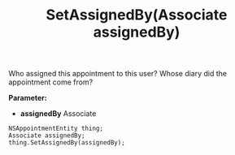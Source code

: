 ﻿---
uid: crmscript_ref_NSAppointmentEntity_SetAssignedBy
title: SetAssignedBy(Associate assignedBy)
intellisense: NSAppointmentEntity.SetAssignedBy
keywords: NSAppointmentEntity, GetAssignedBy
so.topic: reference
---

Who assigned this appointment to this user? Whose diary did the appointment come from?

**Parameter:** 
 - **assignedBy** Associate

```crmscript
NSAppointmentEntity thing;
Associate assignedBy;
thing.SetAssignedBy(assignedBy);
```

